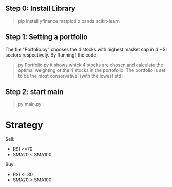 ## Step 0: Install Library

> pip install yfinance matplotlib panda scikit-learn

## Step 1: Setting a portfolio

The file "Porfolio.py" chooses the 4 stocks with highest masket cap in 4 HSI sectors respectively.
By Runningf the code,

> py Portfolio.py
> it shows whick 4 stocks are chosen and calculate the optimal weighting of the 4 stocks in the portofolio.
> The portfolio is set to be the most conservative. (with the lowest std)

## Step 2: start main

> py main.py

# Strategy

Sell:

- RSI >=70
- SMA20 < SMA100

Buy:

- RSI <=30
- SMA20 > SMA100
